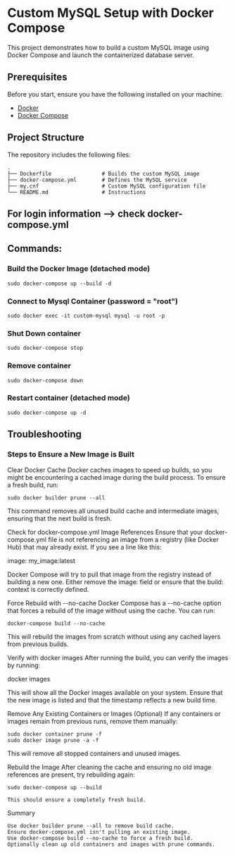 # Custom MySQL Setup with Docker Compose

This project demonstrates how to build a custom MySQL image using Docker Compose and launch the containerized database server.

## Prerequisites

Before you start, ensure you have the following installed on your machine:

- [Docker](https://www.docker.com/)
- [Docker Compose](https://docs.docker.com/compose/)

## Project Structure

The repository includes the following files:

```plaintext
.
├── Dockerfile                # Builds the custom MySQL image
├── docker-compose.yml        # Defines the MySQL service
├── my.cnf                    # Custom MySQL configuration file
└── README.md                 # Instructions
```

## For login information --> check docker-compose.yml

## Commands:

### Build the Docker Image (detached mode)

```plaintext
sudo docker-compose up --build -d
```

### Connect to Mysql Container (password = "root")

```plaintext
sudo docker exec -it custom-mysql mysql -u root -p
```

### Shut Down container

```plaintext
sudo docker-compose stop
```

### Remove container

```plaintext
sudo docker-compose down
```

### Restart container (detached mode)

```plaintext
sudo docker-compose up -d
```

## Troubleshooting

### Steps to Ensure a New Image is Built

Clear Docker Cache Docker caches images to speed up builds, so you might be encountering a cached image during the build process. To ensure a fresh build, run:

```plaintext
sudo docker builder prune --all
```

This command removes all unused build cache and intermediate images, ensuring that the next build is fresh.

Check for docker-compose.yml Image References Ensure that your docker-compose.yml file is not referencing an image from a registry (like Docker Hub) that may already exist. If you see a line like this:

image: my_image:latest

Docker Compose will try to pull that image from the registry instead of building a new one. Either remove the image: field or ensure that the build: context is correctly defined.

Force Rebuild with --no-cache Docker Compose has a --no-cache option that forces a rebuild of the image without using the cache. You can run:

```plaintext
docker-compose build --no-cache
```

This will rebuild the images from scratch without using any cached layers from previous builds.

Verify with docker images After running the build, you can verify the images by running:

docker images

This will show all the Docker images available on your system. Ensure that the new image is listed and that the timestamp reflects a new build time.

Remove Any Existing Containers or Images (Optional) If any containers or images remain from previous runs, remove them manually:

```plaintext
sudo docker container prune -f
sudo docker image prune -a -f
```

This will remove all stopped containers and unused images.

Rebuild the Image After cleaning the cache and ensuring no old image references are present, try rebuilding again:

```plaintext
sudo docker-compose up --build
```

    This should ensure a completely fresh build.

Summary

    Use docker builder prune --all to remove build cache.
    Ensure docker-compose.yml isn't pulling an existing image.
    Use docker-compose build --no-cache to force a fresh build.
    Optionally clean up old containers and images with prune commands.

